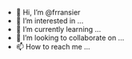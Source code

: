 - 👋 Hi, I’m @frransier
- 👀 I’m interested in ...
- 🌱 I’m currently learning ...
- 💞️ I’m looking to collaborate on ...
- 📫 How to reach me ...

<!---
frransier/frransier is a ✨ special ✨ repository because its `README.md` (this file) appears on your GitHub profile.
You can click the Preview link to take a look at your changes.
--->
